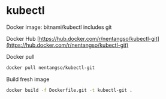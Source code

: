 # kubectl

Docker image: bitnami/kubectl includes git

Docker Hub [https://hub.docker.com/r/nentangso/kubectl-git](https://hub.docker.com/r/nentangso/kubectl-git)

Docker pull

```sh
docker pull nentangso/kubectl-git
```

Build fresh image

```sh
docker build -f Dockerfile.git -t kubectl-git .
```